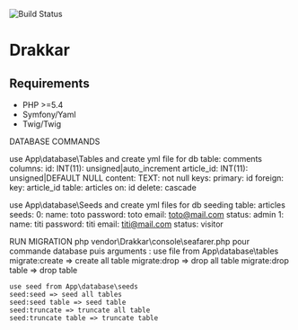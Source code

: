 ![Build Status](https://travis-ci.org/Uthmordar/Drakkar.svg?branch=dev)
# Drakkar
## Requirements
* PHP >=5.4
* Symfony/Yaml
* Twig/Twig

DATABASE COMMANDS

use App\database\Tables and create yml file for db
    table: comments
        columns:
            id: 
                INT(11): unsigned|auto_increment
            article_id: 
                INT(11): unsigned|DEFAULT NULL
            content: 
                TEXT: not null
        keys:
            primary: id
            foreign: 
                key: article_id
                table: articles
                on: id
                delete: cascade

use App\database\Seeds and create yml files for db seeding
    table: articles
        seeds:
            0: 
                name: toto
                password: toto
                email: toto@mail.com
                status: admin
            1: 
                name: titi
                password: titi
                email: titi@mail.com
                status: visitor

RUN MIGRATION
 php vendor\Drakkar\console\seafarer.php pour commande database puis arguments :
    use file from App\database\tables
    migrate:create => create all table
    migrate:drop => drop all table
    migrate:drop table => drop table

    use seed from App\database\seeds
    seed:seed => seed all tables 
    seed:seed table => seed table
    seed:truncate => truncate all table
    seed:truncate table => truncate table